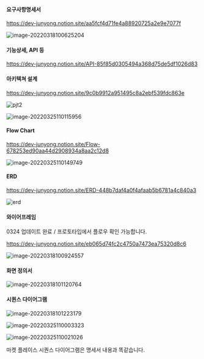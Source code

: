 #### 요구사항명세서

https://dev-junyong.notion.site/aa5fcf4d71fe4a88920725a2e9e7077f



![image-20220318100625204](Output.assets/image-20220318100625204.png)



#### 기능상세, API 등

https://dev-junyong.notion.site/API-85f85d0305494a368d75de5df1026d83





#### 아키텍쳐 설계

https://dev-junyong.notion.site/9c0b9912a951495c8a2ebf539fdc863e

![pjt2](Output.assets/pjt2-16475660018494.png)

![image-20220325110115956](Output.assets/image-20220325110115956-16481736772173.png)



#### Flow Chart

https://dev-junyong.notion.site/Flow-678253ed90aa44d2908934a8aa2c12d8

![image-20220325110149749](Output.assets/image-20220325110149749.png)



#### ERD

https://dev-junyong.notion.site/ERD-448b7daf4a0f4afaab5b6781a4c840a3

![erd](Output.assets/erd.png)



#### 와이어프레임

0324 업데이트 완료 / 프로토타입에서 플로우 확인 가능합니다.

https://dev-junyong.notion.site/eb065d74fc2c4750a7473ea75320d8c6

![image-20220318100924557](Output.assets/image-20220318100924557-16475657665401.png)





#### 화면 정의서

![image-20220318101120764](Output.assets/image-20220318101120764-16475658822772.png)





#### 시퀀스 다이어그램

![image-20220318101223179](Output.assets/image-20220318101223179-16475659452263.png)

![image-20220325110003323](Output.assets/image-20220325110003323-16481736051151.png)

![image-20220325110021026](Output.assets/image-20220325110021026-16481736221072.png)

마켓 플레이스 시퀀스 다이어그램은 명세서 내용과 똑같습니다.
